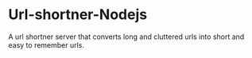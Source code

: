 # Url-shortner-Nodejs
A url shortner server that converts long and cluttered urls into short and easy to remember urls. 
